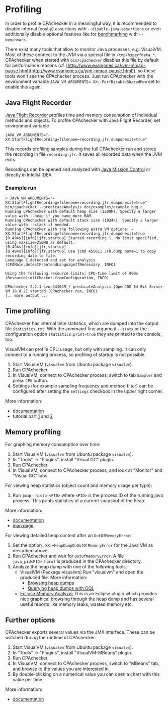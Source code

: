 <!--
This file is part of CPAchecker,
a tool for configurable software verification:
https://cpachecker.sosy-lab.org

SPDX-FileCopyrightText: 2007-2023 Dirk Beyer <https://www.sosy-lab.org>

SPDX-License-Identifier: Apache-2.0
-->

Profiling
=========

In order to profile CPAchecker in a meaningful way,
it is recommended to disable internal (costly) assertions with `--disable-java-assertions`
or even additionally disable optional features
like for [benchmarking](Benchmark.md) with `--benchmark`.

There exist many tools that allow to monitor Java processes, e.g. VisualVM.
Most of these connect to the JVM via a special file in `/tmp/hsperfdata_*`.
CPAchecker when started with `bin/cpachecker`
disables this file by default for performance reasons
(cf. [http://www.evanjones.ca/jvm-mmap-pause.html](http://www.evanjones.ca/jvm-mmap-pause.html)),
so these tools won't see the CPAchecker process.
Just run CPAchecker with the environment variable
`JAVA_VM_ARGUMENTS=-XX:-PerfDisableSharedMem` set to enable this again.


Java Flight Recorder
--------------------

[Java Flight Recorder](https://access.redhat.com/documentation/en-us/openjdk/17/html-single/using_jdk_flight_recorder_with_openjdk/index)
profiles time and memory consumption of individual methods and objects.
To profile CPAchecker with Java Flight Recorder,
set environment variable

```
JAVA_VM_ARGUMENTS="-XX:StartFlightRecording=filename=recording.jfr,dumponexit=true"
```

This records profiling samples during the full CPAchecker run and stores the recording in file `recording.jfr`.
It saves all recorded data when the JVM exits.

Recordings can be opened and analyzed with [Java Mission Control](https://github.com/openjdk/jmc)
or directly in IntelliJ IDEA.

### Example run

```
> JAVA_VM_ARGUMENTS="-XX:StartFlightRecording=filename=recording.jfr,dumponexit=true" bin/cpachecker --predicateAnalysis doc/examples/example_bug.c
Running CPAchecker with default heap size (1200M). Specify a larger value with --heap if you have more RAM.
Running CPAchecker with default stack size (1024k). Specify a larger value with --stack if needed.
Running CPAchecker with the following extra VM options: -XX:StartFlightRecording=filename=recording.jfr,dumponexit=true
[0.494s][info][jfr,startup] Started recording 1. No limit specified, using maxsize=250MB as default.
[0.494s][info][jfr,startup] 
[0.494s][info][jfr,startup] Use jcmd 455011 JFR.dump name=1 to copy recording data to file.
Language C detected and set for analysis (CPAMain.detectFrontendLanguageIfNecessary, INFO)

Using the following resource limits: CPU-time limit of 900s (ResourceLimitChecker.fromConfiguration, INFO)

CPAchecker 2.2.1-svn-44103M / predicateAnalysis (OpenJDK 64-Bit Server VM 19.0.2) started (CPAchecker.run, INFO)
[.. more output ..]
```


Time profiling
--------------

CPAchecker has internal time statistics, which are dumped into the output file `Statistics.txt`.
With the command-line argument `--stats` or the configuration option `statistics.print=true`
they are printed to the console, too.

VisualVM can profile CPU usage, but only with sampling.
It can only connect to a running process, so profiling of startup is not possible.

1. Start VisualVM (`visualvm` from Ubuntu package `visualvm`).
2. Run CPAchecker.
3. In VisualVM, connect to CPAchecker process, switch to tab `Sampler`
   and press `CPU` button.
4. Settings (for example sampling frequency and method filter)
   can be configured after setting the `Settings` checkbox in the upper right corner.

More information:
 - [documentation](https://htmlpreview.github.io/?https://raw.githubusercontent.com/visualvm/visualvm.java.net.backup/master/www/profiler.html)
 - tutorial part [1](https://web.archive.org/web/20190117031705/https://blogs.oracle.com/nbprofiler/profiling-with-visualvm,-part-1) and [2](https://web.archive.org/web/20210414222507/https://blogs.oracle.com/nbprofiler/profiling-with-visualvm,-part-2)


Memory profiling
----------------

For graphing memory consumption over time:

1. Start VisualVM (`visualvm` from Ubuntu package `visualvm`).
2. In "Tools" -> "Plugins", install "Visual GC" plugin.
3. Run CPAchecker.
4. In VisualVM, connect to CPAchecker process,
   and look at "Monitor" and "Visual GC" tabs.

For viewing heap statistics (object count and memory usage per type):

1. Run `jmap -histo <PID>` where `<PID>` is the process ID of the running
   java process. This prints statistics of a current snapshot of the heap.

More information:
- [documentation](https://docs.oracle.com/en/java/javase/17/troubleshoot/diagnostic-tools.html#GUID-2E915FE8-A8A6-47C5-BA1D-4CC85174E818)
- [man page](https://docs.oracle.com/en/java/javase/17/docs/specs/man/jmap.html)

For viewing detailed heap content after an `OutOfMemoryError`:

1. Set the option `-XX:+HeapDumpOnOutOfMemoryError` for the Java VM
   as described above.
2. Run CPAchecker and wait for `OutOfMemoryError`. A file `java_pid<PID>.hprof`
   is produced in the CPAchecker directory.
3. Analyze the heap dump with one of the following tools:
   - VisualVM (Package visualvm)
     Run "visualvm" and open the produced file.
     More information:
     - [Browsing heap dumps](https://htmlpreview.github.io/?https://raw.githubusercontent.com/visualvm/visualvm.java.net.backup/master/www/heapdump.html)
     - [Querying heap dumps with OQL](https://htmlpreview.github.io/?https://raw.githubusercontent.com/visualvm/visualvm.java.net.backup/master/www/oqlhelp.html)
   - [Eclipse Memory Analyzer](https://eclipse.dev/mat/)
     This is an Eclipse plugin which provides nice graphical browsing through the heap dump
     and has several useful reports like memory leaks, wasted memory etc.


Further options
---------------
CPAchecker exports several values via the JMX interface.
These can be watched during the runtime of CPAchecker.

1. Start VisualVM (`visualvm` from Ubuntu package `visualvm`).
2. In "Tools" -> "Plugins", install "VisualVM-MBeans" plugin.
3. Run CPAchecker.
4. In VisualVM, connect to CPAchecker process, switch to "MBeans" tab,
   and browse to the values you are interested in.
5. By double-clicking on a numerical value you can open a chart with this value per time.

More information:
- [documentation](https://htmlpreview.github.io/?https://raw.githubusercontent.com/visualvm/visualvm.java.net.backup/master/www/mbeans_tab.html)
